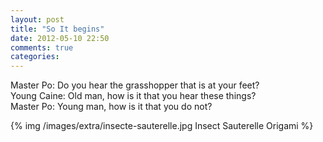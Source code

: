 ```yaml
---
layout: post
title: "So It begins"
date: 2012-05-10 22:50
comments: true
categories: 
---
```


Master Po: Do you hear the grasshopper that is at your feet?<br>
Young Caine: Old man, how is it that you hear these things?<br>
Master Po: Young man, how is it that you do not?

{% img /images/extra/insecte-sauterelle.jpg Insect Sauterelle Origami %}
